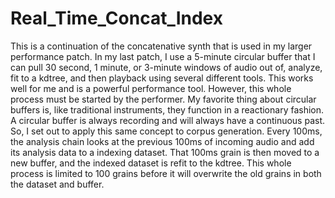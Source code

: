 # Real_Time_Concat_Index

This is a continuation of the concatenative synth that is used in my larger performance patch. In my last patch, I use a 5-minute circular buffer that I can pull 30 second, 1 minute, or 3-minute windows of audio out of, analyze, fit to a kdtree, and then playback using several different tools. This works well for me and is a powerful performance tool. However, this whole process must be started by the performer. My favorite thing about circular buffers is, like traditional instruments, they function in a reactionary fashion. A circular buffer is always recording and will always have a continuous past. So, I set out to apply this same concept to corpus generation. Every 100ms, the analysis chain looks at the previous 100ms of incoming audio and add its analysis data to a indexing dataset. That 100ms grain is then moved to a new buffer, and the indexed dataset is refit to the kdtree. This whole process is limited to 100 grains before it will overwrite the old grains in both the dataset and buffer.
